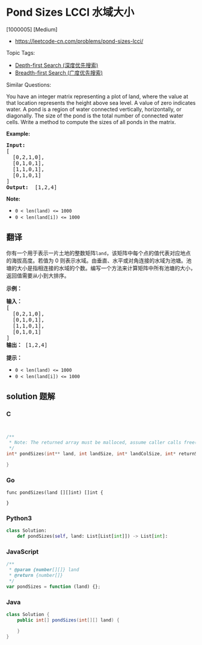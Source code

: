 # Pond Sizes LCCI 水域大小

[1000005] [Medium]

- https://leetcode-cn.com/problems/pond-sizes-lcci/

Topic Tags:

- [Depth-first Search (深度优先搜索)](https://leetcode-cn.com/tag/depth-first-search/)
- [Breadth-first Search (广度优先搜索)](https://leetcode-cn.com/tag/breadth-first-search/)

Similar Questions:

You have an integer matrix representing a plot of land, where the value at that loca­tion represents the height above sea level. A value of zero indicates water. A pond is a region of water connected vertically, horizontally, or diagonally. The size of the pond is the total number of connected water cells. Write a method to compute the sizes of all ponds in the matrix.

**Example:**

<pre><strong>Input: </strong>
[
  [0,2,1,0],
  [0,1,0,1],
  [1,1,0,1],
  [0,1,0,1]
]
<strong>Output: </strong> [1,2,4]
</pre>

**Note:**

- `0 < len(land) <= 1000`
- `0 < len(land[i]) <= 1000`

## 翻译

你有一个用于表示一片土地的整数矩阵`land`，该矩阵中每个点的值代表对应地点的海拔高度。若值为 0 则表示水域。由垂直、水平或对角连接的水域为池塘。池塘的大小是指相连接的水域的个数。编写一个方法来计算矩阵中所有池塘的大小，返回值需要从小到大排序。

**示例：**

<pre><strong>输入：</strong>
[
  [0,2,1,0],
  [0,1,0,1],
  [1,1,0,1],
  [0,1,0,1]
]
<strong>输出：</strong> [1,2,4]
</pre>

**提示：**

- `0 < len(land) <= 1000`
- `0 < len(land[i]) <= 1000`

## solution 题解

### C

```c


/**
 * Note: The returned array must be malloced, assume caller calls free().
 */
int* pondSizes(int** land, int landSize, int* landColSize, int* returnSize){

}


```

### Go

```golang
func pondSizes(land [][]int) []int {

}
```

### Python3

```python
class Solution:
    def pondSizes(self, land: List[List[int]]) -> List[int]:
```

### JavaScript

```javascript
/**
 * @param {number[][]} land
 * @return {number[]}
 */
var pondSizes = function (land) {};
```

### Java

```java
class Solution {
    public int[] pondSizes(int[][] land) {

    }
}
```
